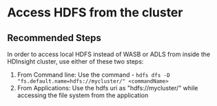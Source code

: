 <properties
    pageTitle="Access HDFS from the cluster"
    description="Access HDFS from the cluster"
    service="microsoft.hdinsight"
    resource="clusters"
    authors="bharathb"
    ms.author="jaserano"
    displayOrder="5"
    selfHelpType="Generic"
    supportTopicIds="32636425"
    resourceTags=""
    productPesIds="15078"
    cloudEnvironments="MoonCake"
    articleId="bb094bd0-f9c8-49d7-86d3-8be6432d30c4"
/>

# Access HDFS from the cluster

## **Recommended Steps**

In order to access local HDFS instead of WASB or ADLS from inside the HDInsight cluster, use either of these two steps:

1. From Command line: Use the command - `hdfs dfs -D "fs.default.name=hdfs://mycluster/" <commandName>`
2. From Applications: Use the hdfs uri as "hdfs://mycluster/" while accessing the file system from the application
